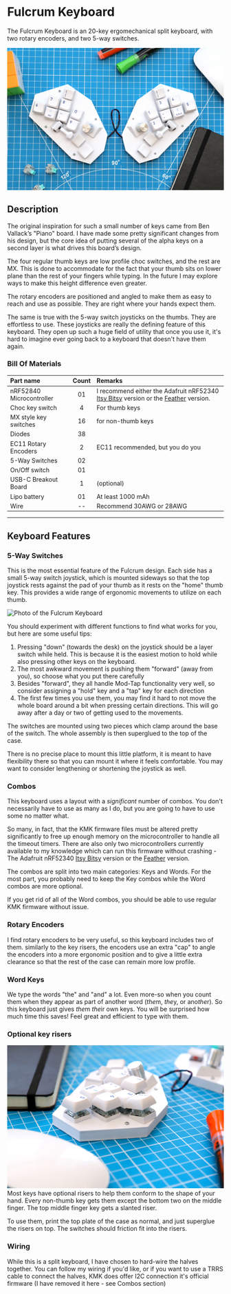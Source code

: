 # Fulcrum Keyboard

The Fulcrum Keyboard is an 20-key ergomechanical split keyboard, with two rotary encoders, and two 5-way switches.

![Photo of the Fulcrum Keyboard](photos/fulcrum-1-web.jpg "")

## Description

The original inspiration for such a small number of keys came from Ben Vallack’s "Piano" board. I have made some pretty significant changes from his design, but the core idea of putting several of the alpha keys on a second layer is what drives this board’s design.

The four regular thumb keys are low profile choc switches, and the rest are MX. This is done to accommodate for the fact that your thumb sits on lower plane than the rest of your fingers while typing. In the future I may explore ways to make this height difference even greater.

The rotary encoders are positioned and angled to make them as easy to reach and use as possible. They are right where your hands expect them.

The same is true with the 5-way switch joysticks on the thumbs. They are effortless to use. These joysticks are really the defining feature of this keyboard. They open up such a huge field of utility that once you use it, it's hard to imagine ever going back to a keyboard that doesn't have them again.


### Bill Of Materials

| Part name       | Count | Remarks | 
| :-------------- | :---: | :------ |
| nRF52840 Microcontroller | 01 | I recommend either the Adafruit nRF52340 [Itsy Bitsy](https://www.adafruit.com/product/4481) version or the [Feather](https://www.adafruit.com/product/4062) version.|
| Choc key switch | 4 | For thumb keys|
| MX style key switches    | 16 | for non-thumb keys |
| Diodes  | 38 |  |
| EC11 Rotary Encoders | 2 | EC11 recommended, but you do you|
| 5-Way Switches   | 02 | |
| On/Off switch    | 01 | |
| USB-C Breakout Board   | 1 | (optional)|
| Lipo battery    | 01 | At least 1000 mAh |
| Wire      | -- | Recommend 30AWG or 28AWG|


---

## Keyboard Features

### 5-Way Switches

This is the most essential feature of the Fulcrum design. Each side has a small 5-way switch joystick, which is mounted sideways so that the top joystick rests against the pad of your thumb as it rests on the "home" thumb key. This provides a wide range of ergonomic movements to utilize on each thumb. 

![Photo of the Fulcrum Keyboard](fulcrum-detail-1-web.jpg "")

You should experiment with different functions to find what works for you, but here are some useful tips:
1. Pressing "down" (towards the desk) on the joystick should be a layer switch while held. This is because it is the easiest motion to hold while also pressing other keys on the keyboard.
2. The most awkward movement is pushing them "forward" (away from you), so choose what you put there carefully
3. Besides "forward", they all handle Mod-Tap functionality very well, so consider assigning a "hold" key and a "tap" key for each direction
4.  The first few times you use them, you may find it hard to not move the whole board around a bit when pressing certain directions. This will go away after a day or two of getting used to the movements.

The switches are mounted using two pieces which clamp around the base of the switch. The whole assembly is then superglued to the top of the case.

There is no precise place to mount this little platform, it is meant to have flexibility there so that you can mount it where it feels comfortable. You may want to consider lengthening or shortening the joystick as well.

### Combos
This keyboard uses a layout with a *significant* number of combos. You don't necessarily have to use as many as I do, but you are going to have to use some no matter what.

So many, in fact, that the KMK firmware files must be altered pretty significantly to free up enough memory on the microcontroller to handle all the timeout timers. There are also only two microcontrollers currently available to my knowledge which can run this firmware without crashing - The Adafruit nRF52340 [Itsy Bitsy](https://www.adafruit.com/product/4481) version or the [Feather](https://www.adafruit.com/product/4062) version.

The combos are split into two main categories: Keys and Words. For the most part, you probably need to keep the Key combos while the Word combos are more optional.

If you get rid of all of the Word combos, you should be able to use regular KMK firmware without issue.

### Rotary Encoders
I find rotary encoders to be very useful, so this keyboard includes two of them. similarly to the key risers, the encoders use an extra "cap" to angle the encoders into a more ergonomic position and to give a little extra clearance so that the rest of the case can remain more low profile.

### Word Keys
We type the words "the" and "and" a lot. Even more-so when you count them when they appear as part of another word (*the*m, *the*y, or ano*the*r). So this keyboard just gives *the*m *the*ir own keys. You will be surprised how much time this saves! Feel great and efficient to type with them. 

### Optional key risers
![Photo of the Fulcrum Keyboard Detail](photos/fulcrum-detail-2-web.jpg "")
Most keys have optional risers to help them conform to the shape of your hand. Every non-thumb key gets them except the bottom two on the middle finger. The top middle finger key gets a slanted riser. 

To use them, print the top plate of the case as normal, and just superglue the risers on top. The switches should friction fit into the risers.

### Wiring
While this is a split keyboard, I have chosen to hard-wire the halves together. You can follow my wiring if you'd like, or if you want to use a TRRS cable to connect the halves, KMK does offer I2C connection it's official firmware (I have removed it here - see Combos section)
